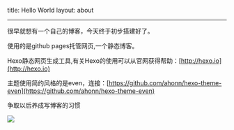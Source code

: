 title: Hello World
layout: about

---
很早就想有一个自己的博客，今天终于初步搭建好了。

使用的是github pages托管网页,一个静态博客。<br>

Hexo静态网页生成工具,有关Hexo的使用可以从官网获得帮助：[http://hexo.io](http://hexo.io)<br>

主题使用简约风格的是even，连接：[https://github.com/ahonn/hexo-theme-even](https://github.com/ahonn/hexo-theme-even)

争取以后养成写博客的习惯

![](http://n1.itc.cn/img8/wb/smccloud/recom/2015/09/06/144154649059751427.JPEG)